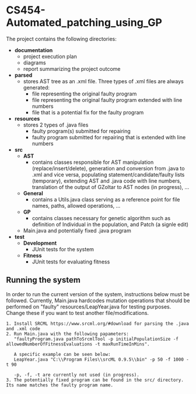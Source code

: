 # CS454-Automated_patching_using_GP

The project contains the following directories:
- **documentation**
    - project execution plan 
    - diagrams
    - report summarizing the project outcome
- **parsed**
    - stores AST tree as an .xml file. Three types of .xml files are always generated:
       - file representing the original faulty program
       - file representing the original faulty program extended with line numbers
       - file that is a potential fix for the faulty program
- **resources**
    - stores 2 types of .java files
        - faulty program(s) submitted for repairing
        - faulty program submitted for repairing that is extended with line numbers
- **src**
    - **AST**
        - contains classes responsible for AST manipulation (replace/insert/delete), generation and conversion from .java to .xml and vice versa, populating statement/candidate/faulty lists (temporary), extending AST and .java code with line numbers, translation of the output of GZoltar to AST nodes (in progress), ...
    - **General**
        - contains a Utils.java class serving as a reference point for file names, paths, allowed operations, ...
    - **GP**
        - contains classes necessary for genetic algorithm such as definition of Individual in the population, and Patch (a signle edit) 
    - Main.java and potentially fixed .java program
- **test**
    - **Development** 
        - JUnit tests for the system
    - **Fitness**
         - JUnit tests for evaluating fitness
   
## Running the system

In order to run the current version of the system, instructions below must be followed. Currently, Main.java hardcodes mutation operations that should be performed on "faulty" resources/LeapYear.java for testing purposes. Change these if you want to test another file/modifications. 

    1. Install SRCML https://www.srcml.org/#download for parsing the .java and .xml code
    2. Run Main.java with the following papameters: 
       "faultyProgram.java pathToSrcmlTool -p initialPopulationSize -f allowedNumberOfFitnessEvaluations -t maxRunTimeInMins".
       
       A specific example can be seen below:
       LeapYear.java "C:\\Program Files\\srcML 0.9.5\\bin" -p 50 -f 1000 -t 90
       
       -p, -f, -t are currently not used (in progress).
    3. The potentially fixed program can be found in the src/ directory. Its name matches the faulty program name.
